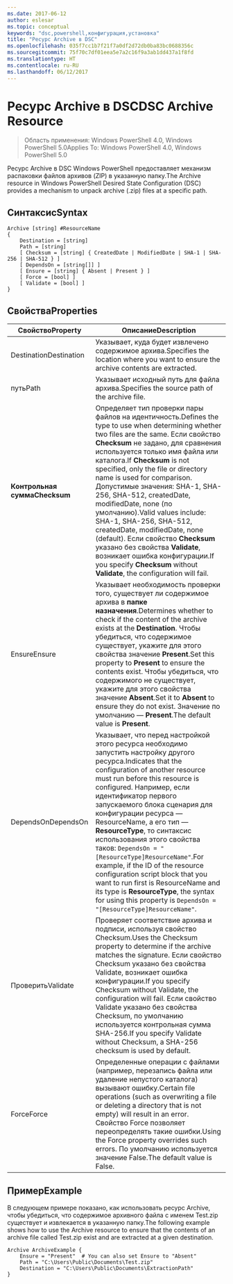 ```yaml
---
ms.date: 2017-06-12
author: eslesar
ms.topic: conceptual
keywords: "dsc,powershell,конфигурация,установка"
title: "Ресурс Archive в DSC"
ms.openlocfilehash: 035f7cc1b7f21f7a0df2d72db0ba83bc0688356c
ms.sourcegitcommit: 75f70c7df01eea5e7a2c16f9a3ab1dd437a1f8fd
ms.translationtype: HT
ms.contentlocale: ru-RU
ms.lasthandoff: 06/12/2017
---
```

# <a name="dsc-archive-resource"></a><span data-ttu-id="bef0e-103">Ресурс Archive в DSC</span><span class="sxs-lookup"><span data-stu-id="bef0e-103">DSC Archive Resource</span></span>

> <span data-ttu-id="bef0e-104">Область применения: Windows PowerShell 4.0, Windows PowerShell 5.0</span><span class="sxs-lookup"><span data-stu-id="bef0e-104">Applies To: Windows PowerShell 4.0, Windows PowerShell 5.0</span></span>

<span data-ttu-id="bef0e-105">Ресурс Archive в DSC Windows PowerShell предоставляет механизм распаковки файлов архивов (ZIP) в указанную папку.</span><span class="sxs-lookup"><span data-stu-id="bef0e-105">The Archive resource in Windows PowerShell Desired State Configuration (DSC) provides a mechanism to unpack archive (.zip) files at a specific path.</span></span>

## <a name="syntax"></a><span data-ttu-id="bef0e-106">Синтаксис</span><span class="sxs-lookup"><span data-stu-id="bef0e-106">Syntax</span></span> 
```MOF
Archive [string] #ResourceName
{
    Destination = [string]
    Path = [string]
    [ Checksum = [string] { CreatedDate | ModifiedDate | SHA-1 | SHA-256 | SHA-512 } ]
    [ DependsOn = [string[]] ]
    [ Ensure = [string] { Absent | Present } ]
    [ Force = [bool] ]
    [ Validate = [bool] ]
}
```

## <a name="properties"></a><span data-ttu-id="bef0e-107">Свойства</span><span class="sxs-lookup"><span data-stu-id="bef0e-107">Properties</span></span>

|  <span data-ttu-id="bef0e-108">Свойство</span><span class="sxs-lookup"><span data-stu-id="bef0e-108">Property</span></span>  |  <span data-ttu-id="bef0e-109">Описание</span><span class="sxs-lookup"><span data-stu-id="bef0e-109">Description</span></span>   | 
|---|---| 
| <span data-ttu-id="bef0e-110">Destination</span><span class="sxs-lookup"><span data-stu-id="bef0e-110">Destination</span></span>| <span data-ttu-id="bef0e-111">Указывает, куда будет извлечено содержимое архива.</span><span class="sxs-lookup"><span data-stu-id="bef0e-111">Specifies the location where you want to ensure the archive contents are extracted.</span></span>| 
| <span data-ttu-id="bef0e-112">путь</span><span class="sxs-lookup"><span data-stu-id="bef0e-112">Path</span></span>| <span data-ttu-id="bef0e-113">Указывает исходный путь для файла архива.</span><span class="sxs-lookup"><span data-stu-id="bef0e-113">Specifies the source path of the archive file.</span></span>| 
| <span data-ttu-id="bef0e-114">__Контрольная сумма__</span><span class="sxs-lookup"><span data-stu-id="bef0e-114">__Checksum__</span></span>| <span data-ttu-id="bef0e-115">Определяет тип проверки пары файлов на идентичность.</span><span class="sxs-lookup"><span data-stu-id="bef0e-115">Defines the type to use when determining whether two files are the same.</span></span> <span data-ttu-id="bef0e-116">Если свойство __Checksum__ не задано, для сравнения используется только имя файла или каталога.</span><span class="sxs-lookup"><span data-stu-id="bef0e-116">If __Checksum__ is not specified, only the file or directory name is used for comparison.</span></span> <span data-ttu-id="bef0e-117">Допустимые значения: SHA-1, SHA-256, SHA-512, createdDate, modifiedDate, none (по умолчанию).</span><span class="sxs-lookup"><span data-stu-id="bef0e-117">Valid values include: SHA-1, SHA-256, SHA-512, createdDate, modifiedDate, none (default).</span></span> <span data-ttu-id="bef0e-118">Если свойство __Checksum__ указано без свойства __Validate__, возникает ошибка конфигурации.</span><span class="sxs-lookup"><span data-stu-id="bef0e-118">If you specify __Checksum__ without __Validate__, the configuration will fail.</span></span>| 
| <span data-ttu-id="bef0e-119">Ensure</span><span class="sxs-lookup"><span data-stu-id="bef0e-119">Ensure</span></span>| <span data-ttu-id="bef0e-120">Указывает необходимость проверки того, существует ли содержимое архива в __папке назначения__.</span><span class="sxs-lookup"><span data-stu-id="bef0e-120">Determines whether to check if the content of the archive exists at the __Destination__.</span></span> <span data-ttu-id="bef0e-121">Чтобы убедиться, что содержимое существует, укажите для этого свойства значение __Present__.</span><span class="sxs-lookup"><span data-stu-id="bef0e-121">Set this property to __Present__ to ensure the contents exist.</span></span> <span data-ttu-id="bef0e-122">Чтобы убедиться, что содержимого не существует, укажите для этого свойства значение __Absent__.</span><span class="sxs-lookup"><span data-stu-id="bef0e-122">Set it to __Absent__ to ensure they do not exist.</span></span> <span data-ttu-id="bef0e-123">Значение по умолчанию — __Present__.</span><span class="sxs-lookup"><span data-stu-id="bef0e-123">The default value is __Present__.</span></span>| 
| <span data-ttu-id="bef0e-124">DependsOn</span><span class="sxs-lookup"><span data-stu-id="bef0e-124">DependsOn</span></span> | <span data-ttu-id="bef0e-125">Указывает, что перед настройкой этого ресурса необходимо запустить настройку другого ресурса.</span><span class="sxs-lookup"><span data-stu-id="bef0e-125">Indicates that the configuration of another resource must run before this resource is configured.</span></span> <span data-ttu-id="bef0e-126">Например, если идентификатор первого запускаемого блока сценария для конфигурации ресурса — ResourceName, а его тип — __ResourceType__, то синтаксис использования этого свойства таков: `DependsOn = "[ResourceType]ResourceName"`.</span><span class="sxs-lookup"><span data-stu-id="bef0e-126">For example, if the ID of the resource configuration script block that you want to run first is ResourceName and its type is __ResourceType__, the syntax for using this property is `DependsOn = "[ResourceType]ResourceName"`.</span></span>| 
| <span data-ttu-id="bef0e-127">Проверить</span><span class="sxs-lookup"><span data-stu-id="bef0e-127">Validate</span></span>| <span data-ttu-id="bef0e-128">Проверяет соответствие архива и подписи, используя свойство Checksum.</span><span class="sxs-lookup"><span data-stu-id="bef0e-128">Uses the Checksum property to determine if the archive matches the signature.</span></span> <span data-ttu-id="bef0e-129">Если свойство Checksum указано без свойства Validate, возникает ошибка конфигурации.</span><span class="sxs-lookup"><span data-stu-id="bef0e-129">If you specify Checksum without Validate, the configuration will fail.</span></span> <span data-ttu-id="bef0e-130">Если свойство Validate указано без свойства Checksum, по умолчанию используется контрольная сумма SHA-256.</span><span class="sxs-lookup"><span data-stu-id="bef0e-130">If you specify Validate without Checksum, a SHA-256 checksum is used by default.</span></span>| 
| <span data-ttu-id="bef0e-131">Force</span><span class="sxs-lookup"><span data-stu-id="bef0e-131">Force</span></span>| <span data-ttu-id="bef0e-132">Определенные операции с файлами (например, перезапись файла или удаление непустого каталога) вызывают ошибку.</span><span class="sxs-lookup"><span data-stu-id="bef0e-132">Certain file operations (such as overwriting a file or deleting a directory that is not empty) will result in an error.</span></span> <span data-ttu-id="bef0e-133">Свойство Force позволяет переопределять такие ошибки.</span><span class="sxs-lookup"><span data-stu-id="bef0e-133">Using the Force property overrides such errors.</span></span> <span data-ttu-id="bef0e-134">По умолчанию используется значение False.</span><span class="sxs-lookup"><span data-stu-id="bef0e-134">The default value is False.</span></span>| 

## <a name="example"></a><span data-ttu-id="bef0e-135">Пример</span><span class="sxs-lookup"><span data-stu-id="bef0e-135">Example</span></span>

<span data-ttu-id="bef0e-136">В следующем примере показано, как использовать ресурс Archive, чтобы убедиться, что содержимое архивного файла с именем Test.zip существует и извлекается в указанную папку.</span><span class="sxs-lookup"><span data-stu-id="bef0e-136">The following example shows how to use the Archive resource to ensure that the contents of an archive file called Test.zip exist and are extracted at a given destination.</span></span>

```
Archive ArchiveExample {
    Ensure = "Present"  # You can also set Ensure to "Absent"
    Path = "C:\Users\Public\Documents\Test.zip"
    Destination = "C:\Users\Public\Documents\ExtractionPath"
} 
```

